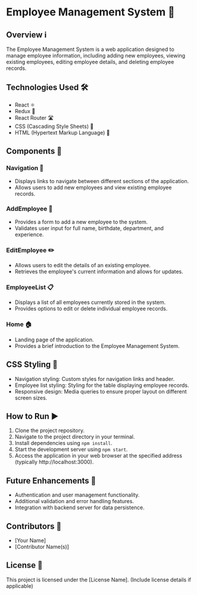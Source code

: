  # Employee Management System 💼

## Overview ℹ️
The Employee Management System is a web application designed to manage employee information, including adding new employees, viewing existing employees, editing employee details, and deleting employee records.

## Technologies Used 🛠️
- React ⚛️
- Redux 🔄
- React Router 🛣️
- CSS (Cascading Style Sheets) 🎨
- HTML (Hypertext Markup Language) 📄

## Components 🧩

### Navigation 🚀
- Displays links to navigate between different sections of the application.
- Allows users to add new employees and view existing employee records.

### AddEmployee 📝
- Provides a form to add a new employee to the system.
- Validates user input for full name, birthdate, department, and experience.

### EditEmployee ✏️
- Allows users to edit the details of an existing employee.
- Retrieves the employee's current information and allows for updates.

### EmployeeList 📋
- Displays a list of all employees currently stored in the system.
- Provides options to edit or delete individual employee records.

### Home 🏠
- Landing page of the application.
- Provides a brief introduction to the Employee Management System.

## CSS Styling 🎨
- Navigation styling: Custom styles for navigation links and header.
- Employee list styling: Styling for the table displaying employee records.
- Responsive design: Media queries to ensure proper layout on different screen sizes.

## How to Run ▶️
1. Clone the project repository.
2. Navigate to the project directory in your terminal.
3. Install dependencies using `npm install`.
4. Start the development server using `npm start`.
5. Access the application in your web browser at the specified address (typically http://localhost:3000).

## Future Enhancements 🚀
- Authentication and user management functionality.
- Additional validation and error handling features.
- Integration with backend server for data persistence.

## Contributors 👥
- [Your Name]
- [Contributor Name(s)]

## License 📄
This project is licensed under the [License Name]. (Include license details if applicable)
